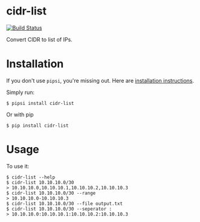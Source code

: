 # cidr-list

[![Build Status](https://travis-ci.org/mpicard/cidr_list.svg?branch=master)](https://travis-ci.org/mpicard/cidr_list)

Convert CIDR to list of IPs.


# Installation

If you don't use `pipsi`, you're missing out.
Here are [installation instructions](https://github.com/mitsuhiko/pipsi#readme).

Simply run:

    $ pipsi install cidr-list

Or with pip

    $ pip install cidr-list


# Usage

To use it:

    $ cidr-list --help
    $ cidr-list 10.10.10.0/30
    > 10.10.10.0,10.10.10.1,10.10.10.2,10.10.10.3
    $ cidr-list 10.10.10.0/30 --range
    > 10.10.10.0-10.10.10.3
    $ cidr-list 10.10.10.0/30 --file output.txt
    $ cidr-list 10.10.10.0/30 --seperator :
    > 10.10.10.0:10.10.10.1:10.10.10.2:10.10.10.3
